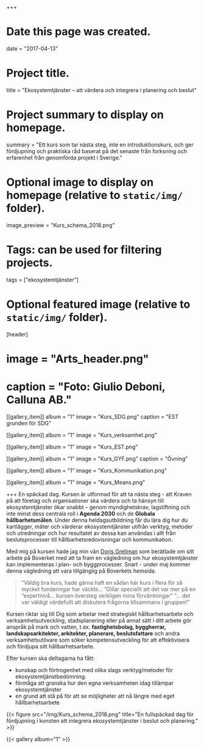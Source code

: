 +++
# Date this page was created.
date = "2017-04-13"

# Project title.
title = "Ekosystemtjänster – att värdera och integrera i planering och beslut"

# Project summary to display on homepage.
summary = "Ett kurs som tar nästa steg, inte en introduktionskurs, och ger fördjupning och praktiska råd baserat på det senaste från forksning och erfarenhet från genomförda projekt i Sverige."

# Optional image to display on homepage (relative to `static/img/` folder).
image_preview = "Kurs_schema_2018.png"

# Tags: can be used for filtering projects.
tags = ["ekosystemtjänster"]

# Optional featured image (relative to `static/img/` folder).
[header]
# image = "Arts_header.png"
# caption = "Foto: Giulio Deboni, Calluna AB."

[[gallery_item]]
album = "1"
image = "Kurs_SDG.png"
caption = "EST grunden för SDG"
    
[[gallery_item]]
album = "1"
image = "Kurs_verksamhet.png"

[[gallery_item]]
album = "1"
image = "Kurs_EST.png"

[[gallery_item]]
album = "1"
image = "Kurs_GYF.png"
caption = "Övning"

[[gallery_item]]
album = "1"
image = "Kurs_Kommunikation.png"

[[gallery_item]]
album = "1"
image = "Kurs_Means.png"



+++
En späckad dag. Kursen är utformad för att ta nästa steg - att
Kraven på att företag och organisationer ska värdera och ta hänsyn till ekosystemtjänster ökar snabbt – genom myndighetskrav, lagstiftning och inte minst dess centrala roll i **Agenda 2030** och de **Globala hållbarhetsmålen**. Under denna heldagsutbildning får du lära dig hur du kartlägger, mäter och värderar ekosystemtjänster utifrån verktyg, metoder och utredningar och hur resultatet av dessa kan användas i allt från beslutsprocesser till hållbarhetsredovisningar och kommunikation.

Med mig på kursen hade jag min vän [Doris Grellman](https://www.linkedin.com/in/doris-grellmann-3140b951/) som berättade om sitt arbete på Boverket med att ta fram en vägledning om hur ekosystemtjänster kan implementeras i plan- och byggprocesser. Snart  - under maj kommer denna vägledning att vara tillgänglig på Boverkets hemsida.

> ”Väldig bra kurs, hade gärna haft en sådan här kurs i flera för så mycket funderingar har väckts…
”Gillar speciellt att det var mer på en ”expertnivå… kursen översteg verkligen mina förväntningar”
”… det var väldigt värdefullt att diskutera frågorna tillsammans i gruppen!”

Kursen riktar sig till Dig som arbetar med strategiskt hållbarhetsarbete och verksamhetsutveckling, stadsplanering eller på annat sätt i ditt arbete gör anspråk på mark och vatten, t.ex. **fastighetsbolag, byggherrar, landskapsarkitekter, arkitekter, planerare, beslutsfattare** och andra verksamhetsutövare som söker kompetensutveckling för att effektivisera och fördjupa sitt hållbarhetsarbete.

Efter kursen ska deltagarna ha fått:

- kunskap och förtrogenhet med olika slags verktyg/metoder för ekosystemtjänstbedömning.
- förmåga att granska hur den egna verksamheten idag tillämpar ekosystemtjänster
- en grund att stå på för att se möjligheter att nå längre med eget hållbarhetsarbete

{{< figure src="/img/Kurs_schema_2018.png" title="En fullspäckad dag för fördjupning i konsten att integrera ekosystemtjänster i beslut och planering." >}}

{{< gallery album="1" >}}
